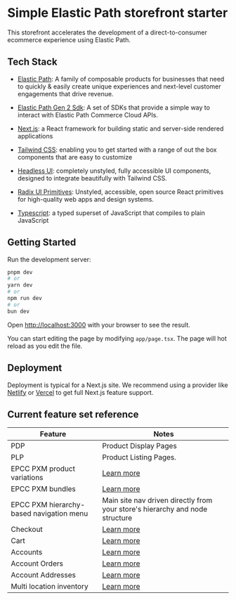 # Simple Elastic Path storefront starter

This storefront accelerates the development of a direct-to-consumer ecommerce experience using Elastic Path.

## Tech Stack

- [Elastic Path](https://www.elasticpath.com/products): A family of composable products for businesses that need to quickly & easily create unique experiences and next-level customer engagements that drive revenue.

- [Elastic Path Gen 2 Sdk](https://www.npmjs.com/package/@epcc-sdk/sdks-shopper): A set of SDKs that provide a simple way to interact with Elastic Path Commerce Cloud APIs.

- [Next.js](https://nextjs.org/): a React framework for building static and server-side rendered applications

- [Tailwind CSS](https://tailwindcss.com/): enabling you to get started with a range of out the box components that are
  easy to customize

- [Headless UI](https://headlessui.com/): completely unstyled, fully accessible UI components, designed to integrate
  beautifully with Tailwind CSS.

- [Radix UI Primitives](https://www.radix-ui.com/primitives): Unstyled, accessible, open source React primitives for high-quality web apps and design systems.

- [Typescript](https://www.typescriptlang.org/): a typed superset of JavaScript that compiles to plain JavaScript

## Getting Started

Run the development server:

```bash
pnpm dev
# or
yarn dev
# or
npm run dev
# or
bun dev
```

Open [http://localhost:3000](http://localhost:3000) with your browser to see the result.

You can start editing the page by modifying `app/page.tsx`. The page will hot reload as you edit the file.

## Deployment

Deployment is typical for a Next.js site. We recommend using a provider
like [Netlify](https://www.netlify.com/blog/2020/11/30/how-to-deploy-next.js-sites-to-netlify/)
or [Vercel](https://vercel.com/docs/frameworks/nextjs) to get full Next.js feature support.

## Current feature set reference

| **Feature**                             | **Notes**                                                                                     |
|-----------------------------------------|-----------------------------------------------------------------------------------------------|
| PDP                                     | Product Display Pages                                                                         |
| PLP                                     | Product Listing Pages.                                                                        |
| EPCC PXM product variations             | [Learn more](https://elasticpath.dev/docs/pxm/products/pxm-product-variations/pxm-variations) |
| EPCC PXM bundles                        | [Learn more](https://elasticpath.dev/docs/pxm/products/pxm-bundles/pxm-bundles)               |
| EPCC PXM hierarchy-based navigation menu | Main site nav driven directly from your store's hierarchy and node structure                  |
| Checkout                                | [Learn more](https://elasticpath.dev/docs/commerce-cloud/checkout/checkout-workflow)          |
| Cart                                    | [Learn more](https://elasticpath.dev/docs/commerce-cloud/carts/carts)                         |
| Accounts                                | [Learn more](https://elasticpath.dev/docs/api/accounts/account-management-introduction)                         |
| Account Orders                          | [Learn more](https://elasticpath.dev/docs/api/carts/get-customer-orders)                         |
| Account Addresses                       | [Learn more](https://elasticpath.dev/docs/api/addresses/addresses-introduction)                         |
| Multi location inventory                | [Learn more](https://elasticpath.dev/docs/api/pxm/inventory_mli/inventories-introduction)                         |

